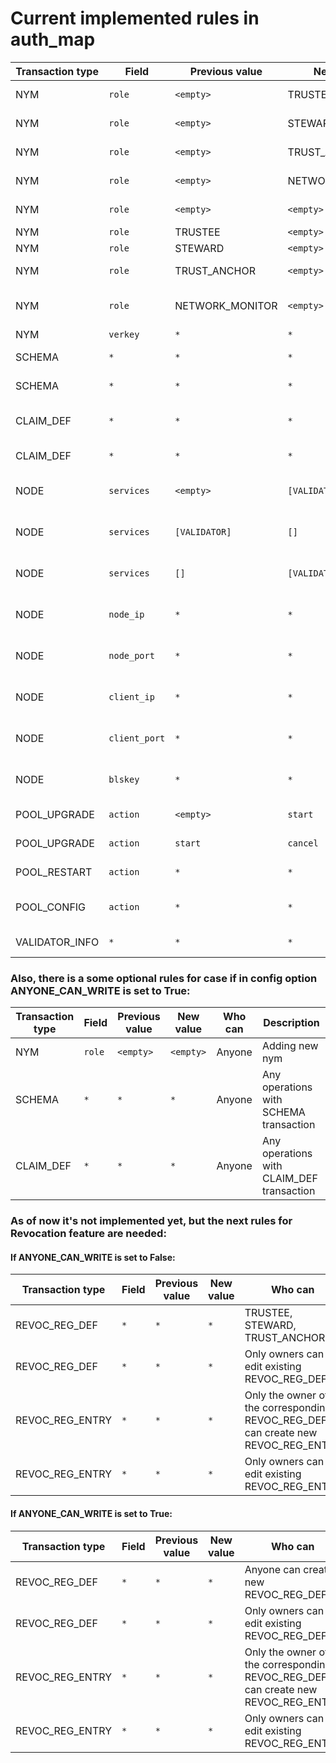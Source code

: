 # Current implemented rules in auth_map
| Transaction type | Field | Previous value | New value | Who can| Description |
|------------------|-------|----------------|-----------|--------|-------------|
| NYM              |`role` |`<empty>`       | TRUSTEE   | TRUSTEE|Adding new TRUSTEE|
| NYM              |`role` |`<empty>`       | STEWARD   | TRUSTEE|Adding new STEWARD|
| NYM              |`role` |`<empty>`       | TRUST_ANCHOR| TRUSTEE, STEWARD|Adding new TRUST_ANCHOR|
| NYM              |`role` |`<empty>`       | NETWORK_MONITOR| TRUSTEE, STEWARD|Adding new NETWORK_MONITOR|
| NYM              |`role` |`<empty>`       |`<empty>`  | TRUSTEE, STEWARD, TRUST_ANCHOR| Adding new Identity Owner|
| NYM              |`role` | TRUSTEE        |`<empty>`  | TRUSTEE | Blacklisting Trustee|
| NYM              |`role` | STEWARD        |`<empty>`  | TRUSTEE | Blacklisting Steward|
| NYM              |`role` | TRUST_ANCHOR   |`<empty>`  | TRUSTEE | Blacklisting Trust anchor|
| NYM              |`role` | NETWORK_MONITOR|`<empty>`  | TRUSTEE, STEWARD | Blacklisting user with NETWORK_MONITOR role| 
| NYM              |`verkey`|`*`|`*`| Owner of this nym | Key Rotation|
| SCHEMA           |`*`|`*`|`*`| TRUSTEE, STEWARD, TRUST_ANCHOR | Adding new Schema|
| SCHEMA           |`*`|`*`|`*`| No one can edit existing Schema | Editing Schema|
| CLAIM_DEF        |`*`|`*`|`*`| TRUSTEE, STEWARD, TRUST_ANCHOR| Adding new CLAIM_DEF transaction|
| CLAIM_DEF        |`*`|`*`|`*`| Owner of claim_def txn| Editing CLAIM_DEF transaction|
| NODE             |`services`|`<empty>`|`[VALIDATOR]`| STEWARD if it is owner of this transaction| Adding new node to pool|
| NODE             |`services`|`[VALIDATOR]`|`[]`| TRUSTEE, STEWARD if it is owner of this transaction| Demotion of node|
| NODE             |`services`|`[]`|`[VALIDATOR]`| TRUSTEE, STEWARD if it is owner of this transaction| Promotion of node|
| NODE             |`node_ip`|`*`|`*`| STEWARD if it is owner of this transaction| Changing Node's ip address|
| NODE             |`node_port`|`*`|`*`| STEWARD if it is owner of this transaction| Changing Node's port|
| NODE             |`client_ip`|`*`|`*`| STEWARD if it is owner of this transaction| Changing Client's ip address| 
| NODE             |`client_port`|`*`|`*`| STEWARD if it is owner of this transaction| Changing Client's port|
| NODE             |`blskey`|`*`|`*`| STEWARD if it is owner of this transaction| Changing Node's blskey|
| POOL_UPGRADE     |`action`|`<empty>`|`start`|TRUSTEE| Starting upgrade procedure|
| POOL_UPGRADE     |`action`|`start`|`cancel`|TRUSTEE| Canceling upgrade procedure|
| POOL_RESTART     |`action`|`*`|`*`|TRUSTEE| Restarting pool command|
| POOL_CONFIG      |`action`|`*`|`*`|TRUSTEE| Pool config command (like a `read only` option)| 
| VALIDATOR_INFO   |`*`|`*`|`*`| TRUSTEE, STEWARD, NETWORK_MONITOR| Getting validator_info from pool|


### Also, there is a some optional rules for case if in config option ANYONE_CAN_WRITE is set to True:
| Transaction type | Field | Previous value | New value | Who can| Description |
|------------------|-------|----------------|-----------|--------|-------------|
|NYM               |`role`|`<empty>`|`<empty>`| Anyone| Adding new nym|
|SCHEMA            |`*`|`*`|`*`| Anyone| Any operations with SCHEMA transaction|
|CLAIM_DEF         |`*`|`*`|`*`| Anyone| Any operations with CLAIM_DEF transaction|


### As of now it's not implemented yet, but the next rules for Revocation feature are needed:
#### If ANYONE_CAN_WRITE is set to False:
| Transaction type | Field | Previous value | New value | Who can| Description |
|------------------|-------|----------------|-----------|--------|-------------|
|REVOC_REG_DEF|`*`|`*`|`*`| TRUSTEE, STEWARD, TRUST_ANCHOR| Adding new REVOC_REG_DEF|
|REVOC_REG_DEF|`*`|`*`|`*`| Only owners can edit existing REVOC_REG_DEF| Editing REVOC_REG_DEF|
|REVOC_REG_ENTRY|`*`|`*`|`*`| Only the owner of the corresponding REVOC_REG_DEF can create new REVOC_REG_ENTRY| Adding new REVOC_REG_ENTRY|
|REVOC_REG_ENTRY|`*`|`*`|`*`| Only owners can edit existing REVOC_REG_ENTRY| Editing REVOC_REG_ENTRY|

#### If ANYONE_CAN_WRITE is set to True:
| Transaction type | Field | Previous value | New value | Who can| Description |
|------------------|-------|----------------|-----------|--------|-------------|
|REVOC_REG_DEF|`*`|`*`|`*`| Anyone can create new REVOC_REG_DEF| Adding new REVOC_REG_DEF|
|REVOC_REG_DEF|`*`|`*`|`*`| Only owners can edit existing REVOC_REG_DEF| Editing REVOC_REG_DEF|
|REVOC_REG_ENTRY|`*`|`*`|`*`| Only the owner of the corresponding REVOC_REG_DEF can create new REVOC_REG_ENTRY| Adding new REVOC_REG_ENTRY|
|REVOC_REG_ENTRY|`*`|`*`|`*`| Only owners can edit existing REVOC_REG_ENTRY| Adding new REVOC_REG_ENTRY|
